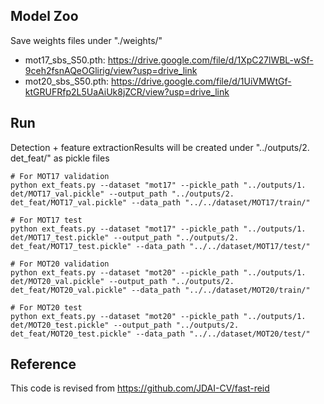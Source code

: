 ## Model Zoo
Save weights files under "./weights/"
  - mot17_sbs_S50.pth: https://drive.google.com/file/d/1XpC27lWBL-wSf-9ceh2fsnAQeOGlirig/view?usp=drive_link
  - mot20_sbs_S50.pth: https://drive.google.com/file/d/1UiVMWtGf-ktGRUFRfp2L5UaAiUk8jZCR/view?usp=drive_link


## Run
Detection + feature extractionResults will be created under "../outputs/2. det_feat/" as pickle files
```
# For MOT17 validation
python ext_feats.py --dataset "mot17" --pickle_path "../outputs/1. det/MOT17_val.pickle" --output_path "../outputs/2. det_feat/MOT17_val.pickle" --data_path "../../dataset/MOT17/train/"

# For MOT17 test
python ext_feats.py --dataset "mot17" --pickle_path "../outputs/1. det/MOT17_test.pickle" --output_path "../outputs/2. det_feat/MOT17_test.pickle" --data_path "../../dataset/MOT17/test/"

# For MOT20 validation
python ext_feats.py --dataset "mot20" --pickle_path "../outputs/1. det/MOT20_val.pickle" --output_path "../outputs/2. det_feat/MOT20_val.pickle" --data_path "../../dataset/MOT20/train/"

# For MOT20 test
python ext_feats.py --dataset "mot20" --pickle_path "../outputs/1. det/MOT20_test.pickle" --output_path "../outputs/2. det_feat/MOT20_test.pickle" --data_path "../../dataset/MOT20/test/"
```

## Reference
This code is revised from https://github.com/JDAI-CV/fast-reid
